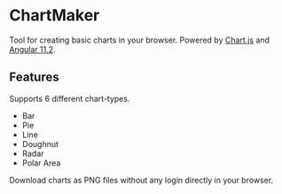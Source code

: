 # ChartMaker

Tool for creating basic charts in your browser. Powered by [Chart.js](https://www.chartjs.org/) and [Angular 11.2](https://angular.io/).

## Features

Supports 6 different chart-types.

- Bar
- Pie
- Line
- Doughnut
- Radar
- Polar Area

Download charts as PNG files without any login directly in your browser.
